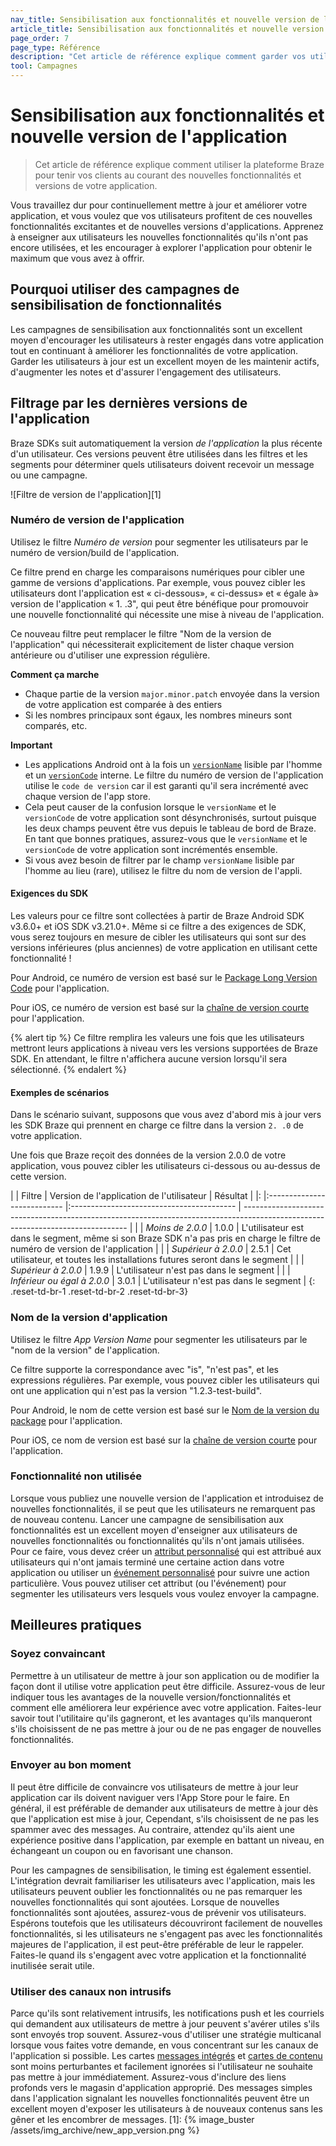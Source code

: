 ```yaml
---
nav_title: Sensibilisation aux fonctionnalités et nouvelle version de l'application
article_title: Sensibilisation aux fonctionnalités et nouvelle version de l'application
page_order: 7
page_type: Référence
description: "Cet article de référence explique comment garder vos utilisateurs informés et enthousiastes quand vous publiez de nouvelles fonctionnalités ou versions."
tool: Campagnes
---
```


# Sensibilisation aux fonctionnalités et nouvelle version de l'application

> Cet article de référence explique comment utiliser la plateforme Braze pour tenir vos clients au courant des nouvelles fonctionnalités et versions de votre application.

Vous travaillez dur pour continuellement mettre à jour et améliorer votre application, et vous voulez que vos utilisateurs profitent de ces nouvelles fonctionnalités excitantes et de nouvelles versions d'applications.  Apprenez à enseigner aux utilisateurs les nouvelles fonctionnalités qu'ils n'ont pas encore utilisées, et les encourager à explorer l'application pour obtenir le maximum que vous avez à offrir.

## Pourquoi utiliser des campagnes de sensibilisation de fonctionnalités

Les campagnes de sensibilisation aux fonctionnalités sont un excellent moyen d'encourager les utilisateurs à rester engagés dans votre application tout en continuant à améliorer les fonctionnalités de votre application.  Garder les utilisateurs à jour est un excellent moyen de les maintenir actifs, d'augmenter les notes et d'assurer l'engagement des utilisateurs.

## Filtrage par les dernières versions de l'application

Braze SDKs suit automatiquement la version _de l'application_ la plus récente d'un utilisateur. Ces versions peuvent être utilisées dans les filtres et les segments pour déterminer quels utilisateurs doivent recevoir un message ou une campagne.

!\[Filtre de version de l'application\]\[1\]

### Numéro de version de l'application

Utilisez le filtre _Numéro de version_ pour segmenter les utilisateurs par le numéro de version/build de l'application.

Ce filtre prend en charge les comparaisons numériques pour cibler une gamme de versions d'applications. Par exemple, vous pouvez cibler les utilisateurs dont l'application est « ci-dessous», « ci-dessus» et « égale à» version de l'application « 1. .3", qui peut être bénéfique pour promouvoir une nouvelle fonctionnalité qui nécessite une mise à niveau de l'application.

Ce nouveau filtre peut remplacer le filtre "Nom de la version de l'application" qui nécessiterait explicitement de lister chaque version antérieure ou d'utiliser une expression régulière.

**Comment ça marche**

* Chaque partie de la version `major.minor.patch` envoyée dans la version de votre application est comparée à des entiers
* Si les nombres principaux sont égaux, les nombres mineurs sont comparés, etc.

**Important**

* Les applications Android ont à la fois un [`versionName`][7] lisible par l'homme et un [`versionCode`][9] interne. Le filtre du numéro de version de l'application utilise le `code de version` car il est garanti qu'il sera incrémenté avec chaque version de l'app store.
* Cela peut causer de la confusion lorsque le `versionName` et le `versionCode` de votre application sont désynchronisés, surtout puisque les deux champs peuvent être vus depuis le tableau de bord de Braze. En tant que bonnes pratiques, assurez-vous que le `versionName` et le `versionCode` de votre application sont incrémentés ensemble.
* Si vous avez besoin de filtrer par le champ `versionName` lisible par l'homme au lieu (rare), utilisez le filtre du nom de version de l'appli.

#### Exigences du SDK

Les valeurs pour ce filtre sont collectées à partir de Braze Android SDK v3.6.0+ et iOS SDK v3.21.0+. Même si ce filtre a des exigences de SDK, vous serez toujours en mesure de cibler les utilisateurs qui sont sur des versions inférieures (plus anciennes) de votre application en utilisant cette fonctionnalité !

Pour Android, ce numéro de version est basé sur le [Package Long Version Code][9] pour l'application.

Pour iOS, ce numéro de version est basé sur la [chaîne de version courte][8] pour l'application.

{% alert tip %}
Ce filtre remplira les valeurs une fois que les utilisateurs mettront leurs applications à niveau vers les versions supportées de Braze SDK. En attendant, le filtre n'affichera aucune version lorsqu'il sera sélectionné.
{% endalert %}

#### Exemples de scénarios

Dans le scénario suivant, supposons que vous avez d'abord mis à jour vers les SDK Braze qui prennent en charge ce filtre dans la version `2. .0` de votre application.

Une fois que Braze reçoit des données de la version 2.0.0 de votre application, vous pouvez cibler les utilisateurs ci-dessous ou au-dessus de cette version.

|  | Filtre                      | Version de l'application de l'utilisateur | Résultat                                                                                                                        |
|: |:--------------------------- |:----------------------------------------- | ------------------------------------------------------------------------------------------------------------------------------- |
|  | _Moins de 2.0.0_            | 1.0.0                                     | L'utilisateur est dans le segment, même si son Braze SDK n'a pas pris en charge le filtre de numéro de version de l'application |
|  | _Supérieur à 2.0.0_         | 2.5.1                                     | Cet utilisateur, et toutes les installations futures seront dans le segment                                                     |
|  | _Supérieur à 2.0.0_         | 1.9.9                                     | L'utilisateur n'est pas dans le segment                                                                                         |
|  | _Inférieur ou égal à 2.0.0_ | 3.0.1                                     | L'utilisateur n'est pas dans le segment                                                                                         |
{: .reset-td-br-1 .reset-td-br-2 .reset-td-br-3}

### Nom de la version d'application

Utilisez le filtre _App Version Name_ pour segmenter les utilisateurs par le "nom de la version" de l'application.

Ce filtre supporte la correspondance avec "is", "n'est pas", et les expressions régulières. Par exemple, vous pouvez cibler les utilisateurs qui ont une application qui n'est pas la version "1.2.3-test-build".

Pour Android, le nom de cette version est basé sur le [Nom de la version du package][7] pour l'application.

Pour iOS, ce nom de version est basé sur la [chaîne de version courte][8] pour l'application.

### Fonctionnalité non utilisée

Lorsque vous publiez une nouvelle version de l'application et introduisez de nouvelles fonctionnalités, il se peut que les utilisateurs ne remarquent pas de nouveau contenu.  Lancer une campagne de sensibilisation aux fonctionnalités est un excellent moyen d'enseigner aux utilisateurs de nouvelles fonctionnalités ou fonctionnalités qu'ils n'ont jamais utilisées. Pour ce faire, vous devez créer un [attribut personnalisé][3] qui est attribué aux utilisateurs qui n'ont jamais terminé une certaine action dans votre application ou utiliser un [événement personnalisé][4] pour suivre une action particulière.  Vous pouvez utiliser cet attribut (ou l'événement) pour segmenter les utilisateurs vers lesquels vous voulez envoyer la campagne.

## Meilleures pratiques

### Soyez convaincant

Permettre à un utilisateur de mettre à jour son application ou de modifier la façon dont il utilise votre application peut être difficile.  Assurez-vous de leur indiquer tous les avantages de la nouvelle version/fonctionnalités et comment elle améliorera leur expérience avec votre application.  Faites-leur savoir tout l'utilitaire qu'ils gagneront, et les avantages qu'ils manqueront s'ils choisissent de ne pas mettre à jour ou de ne pas engager de nouvelles fonctionnalités.

### Envoyer au bon moment

Il peut être difficile de convaincre vos utilisateurs de mettre à jour leur application car ils doivent naviguer vers l'App Store pour le faire.  En général, il est préférable de demander aux utilisateurs de mettre à jour dès que l'application est mise à jour, Cependant, s'ils choisissent de ne pas les spammer avec des messages. Au contraire, attendez qu'ils aient une expérience positive dans l'application, par exemple en battant un niveau, en échangeant un coupon ou en favorisant une chanson.

Pour les campagnes de sensibilisation, le timing est également essentiel.  L'intégration devrait familiariser les utilisateurs avec l'application, mais les utilisateurs peuvent oublier les fonctionnalités ou ne pas remarquer les nouvelles fonctionnalités qui sont ajoutées. Lorsque de nouvelles fonctionnalités sont ajoutées, assurez-vous de prévenir vos utilisateurs. Espérons toutefois que les utilisateurs découvriront facilement de nouvelles fonctionnalités, si les utilisateurs ne s'engagent pas avec les fonctionnalités majeures de l'application, il est peut-être préférable de leur le rappeler. Faites-le quand ils s'engagent avec votre application et la fonctionnalité inutilisée serait utile.

### Utiliser des canaux non intrusifs

Parce qu'ils sont relativement intrusifs, les notifications push et les courriels qui demandent aux utilisateurs de mettre à jour peuvent s'avérer utiles s'ils sont envoyés trop souvent. Assurez-vous d'utiliser une stratégie multicanal lorsque vous faites votre demande, en vous concentrant sur les canaux de l'application si possible. Les cartes [messages intégrés][5] et [cartes de contenu][6] sont moins perturbantes et facilement ignorées si l'utilisateur ne souhaite pas mettre à jour immédiatement. Assurez-vous d'inclure des liens profonds vers le magasin d'application approprié. Des messages simples dans l'application signalant les nouvelles fonctionnalités peuvent être un excellent moyen d'exposer les utilisateurs à de nouveaux contenus sans les gêner et les encombrer de messages.
[1]: {% image_buster /assets/img_archive/new_app_version.png %}

[3]: {{site.baseurl}}/user_guide/engagement_tools/segments/segmentation_filters/#custom-data
[4]: {{site.baseurl}}/user_guide/engagement_tools/segments/segmentation_filters/#custom-data
[5]: {{site.baseurl}}/user_guide/message_building_by_channel/in-app_messages/create/#creating-an-in-app-message
[6]: {{site.baseurl}}/user_guide/message_building_by_channel/content_cards/
[7]: https://developer.android.com/reference/android/content/pm/PackageInfo#versionName
[7]: https://developer.android.com/reference/android/content/pm/PackageInfo#versionName
[8]: https://developer.apple.com/documentation/bundleresources/information_property_list/cfbundleshortversionstring
[9]: https://developer.android.com/reference/android/content/pm/PackageInfo.html#getLongVersionCode()
[9]: https://developer.android.com/reference/android/content/pm/PackageInfo.html#getLongVersionCode()
